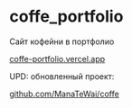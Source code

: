 # coffe_portfolio
Сайт кофейни в портфолио

[coffe-portfolio.vercel.app](https://coffe-portfolio.vercel.app/)

UPD: обновленный проект:

[github.com/ManaTeWai/coffe](https://github.com/ManaTeWai/coffee)
